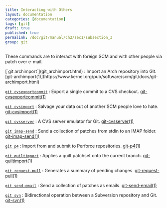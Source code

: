 ```yaml
---
title: Interacting with Others
layout: documentation
categories: [documentation]
tags: [git]
draft: true
published: true
permalink: /doc/git/manual/ch2/sec1/subsection_3
group: git
---
```


These commands are to interact with foreign SCM and with other people via patch over e-mail.

<div class="dl_as_table width_200" markdown="1">
[`git archimport`](git_archimport.html)
: Import an Arch repository into Git. [git-archimport(1)](https://www.kernel.org/pub/software/scm/git/docs/git-archimport.html)

[`git cvsexportcommit`](git_cvsexportcommit.html)
: Export a single commit to a CVS checkout. [git-cvsexportcommit(1)](https://www.kernel.org/pub/software/scm/git/docs/git-cvsexportcommit.html)

[`git cvsimport`](git_cvsimport.html)
: Salvage your data out of another SCM people love to hate. [git-cvsimport(1)](https://www.kernel.org/pub/software/scm/git/docs/git-cvsimport.html)

[`git cvsserver`](git_cvsserver.html)
: A CVS server emulator for Git. [git-cvsserver(1)](https://www.kernel.org/pub/software/scm/git/docs/git-cvsserver.html)

[`git imap-send`](git_imap_send.html)
: Send a collection of patches from stdin to an IMAP folder. [git-imap-send(1)](https://www.kernel.org/pub/software/scm/git/docs/git-imap-send.html)

[`git p4`](git_p4.html)
: Import from and submit to Perforce repositories. [git-p4(1)](https://www.kernel.org/pub/software/scm/git/docs/git-p4.html)

[`git quiltimport`](git_quiltimport.html)
: Applies a quilt patchset onto the current branch. [git-quiltimport(1)](https://www.kernel.org/pub/software/scm/git/docs/git-quiltimport.html)

[`git request-pull`](git_request_pull.html)
: Generates a summary of pending changes. [git-request-pull(1)](https://www.kernel.org/pub/software/scm/git/docs/git-request-pull.html)

[`git send-email`](git_send_mail.html)
: Send a collection of patches as emails. [git-send-email(1)](https://www.kernel.org/pub/software/scm/git/docs/git-send-email.html)

[`git svn`](git_svn.html)
: Bidirectional operation between a Subversion repository and Git. [git-svn(1)](https://www.kernel.org/pub/software/scm/git/docs/git-svn.html)
</div>
